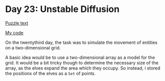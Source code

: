 # Day 23: Unstable Diffusion

[Puzzle text](https://adventofcode.com/2022/day/23)

[My code](https://github.com/DERAlfons/aoc2022/blob/master/Day23/Main.hs)

On the twentythird day, the task was to simulate the movement of entities on a two-dimensional
grid.

A basic idea would be to use a two-dimensional array as a model for the grid. It would be a bit
tricky though to determine the necessary size of the array, as the elves expand the area which they
occupy. So instead, i stored the positions of the elves as a `Set` of points.